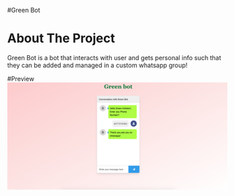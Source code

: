 #Green Bot

# About The Project
Green Bot is a bot that interacts with user and gets personal info such that they can be added and managed in a custom whatsapp group!
 
#Preview
<img src="https://github.com/raghavyuva/greenbot/blob/master/src/chatbot/asset/Screenshot%202023-06-01%20at%2010.24.40%20AM.png" alt="greenbot" >